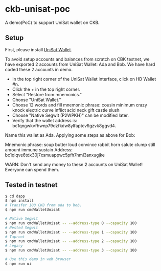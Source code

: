 # ckb-unisat-poc
A demo(PoC) to support UniSat wallet on CKB.


## Setup
First, please install [UniSat Wallet](https://hk.unisat.io/download).

To avoid setup accounts and balances from scratch on CBK testnet, we have
exported 2 accounts from UniSat Wallet: Ada and Bob. We have hard coded these 2
accounts in demo.

* In the top right corner of the UniSat Wallet interface, click on HD Wallet #n.
* Click the + in the top right corner.
* Select "Restore from mnemonics."
* Choose "UniSat Wallet."
* Choose 12 words and fill mnemonic phrase: cousin minimum crazy knock electric curve inflict acid neck gift castle slush
* Choose "Native Segwit (P2WPKH)" can be modified later.
* Verify that the wallet address is: bc1qngwkvfhwnp79dzfkdw8ylfaptcv9gzvk8ggvd4.

Name this wallet as Ada. Applying some steps as above for Bob:

Mnemonic phrase: soup butter loud convince rabbit horn salute clump still amount immune sustain
Address: bc1qlqve6tdx30j7xsmuappwc5pfh7nml3anxugjke

WARN: Don't send any money to these 2 accounts on UniSat Wallet! Everyone can spend them.

## Tested in testnet
```sh
$ cd dapp
$ npm install
# Transfer 100 CKB from ada to bob.
$ npm run cmdWalletUnisat

# Native Segwit
$ npm run cmdWalletUnisat -- --address-type 0 --capacity 100
# Nested Segwit
$ npm run cmdWalletUnisat -- --address-type 1 --capacity 100
# Taproot
$ npm run cmdWalletUnisat -- --address-type 2 --capacity 100
# Legacy
$ npm run cmdWalletUnisat -- --address-type 3 --capacity 100

# Use this demo in web browser
$ npm run ui
```
